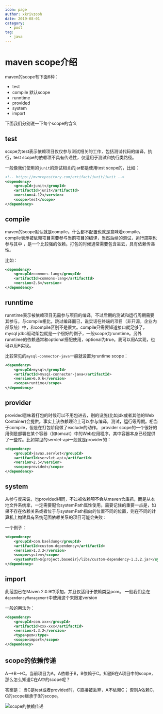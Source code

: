 ```yaml
---
icon: page
author: xkrivzooh
date: 2019-08-01
category:
  - post
tag:
  - java
---
```


# maven scope介绍

maven的scope有下面6种：
- test
- compile 默认scope
- runntime
- provided
- system
- import

下面我们分别说一下每个scope的含义

## test

scope为test表示依赖项目仅仅参与测试相关的工作，包括测试代码的编译，执行，test scope的依赖项不具有传递性，仅适用于测试和执行类路径。

一般像我们使用的`junit`的测试相关的jar都是使用test scope的，比如：

```xml
<!-- https://mvnrepository.com/artifact/junit/junit -->
<dependency>
    <groupId>junit</groupId>
    <artifactId>junit</artifactId>
    <version>4.12</version>
    <scope>test</scope>
</dependency>
```

## compile

maven的scope默认就是compile，什么都不配置也就是意味着compile。compile表示被依赖项目需要参与当前项目的编译，当然后续的测试，运行周期也参与其中
，是一个比较强的依赖。打包的时候通常需要包含进去，具有依赖传递性。

比如：

```xml
<dependency>
    <groupId>commons-lang</groupId>
    <artifactId>commons-lang</artifactId>
    <version>2.6</version>
</dependency>
```

## runntime

runntime表示被依赖项目无需参与项目的编译，不过后期的测试和运行周期需要其参与。与compile相比，跳过编译而已，说实话在终端的项目（非开源，企业内部系统）中，和compile区别不是很大。compile只需要知道接口就足够了。mysql jdbc驱动架包就是一个很好的例子，一般scope为runntime。另外runntime的依赖通常和optional搭配使用，optional为true。我可以用A实现，也可以用B实现。

比较常见的`mysql-connector-java`一般就设置为runtime scope：

```xml
<dependency>
    <groupId>mysql</groupId>
    <artifactId>mysql-connector-java</artifactId>
    <version>6.0.6</version>
    <scope>runtime</scope>
</dependency>
```

## provider

provided意味着打包的时候可以不用包进去，别的设施(比如jdk或者其他的Web Container)会提供。事实上该依赖理论上可以参与编译，测试，运行等周期。相当于compile，但是在打包阶段做了exclude的动作。
provider scope的一个很好的用例是部署在某个容器（如tomcat）中的Web应用程序，其中容器本身已经提供了一些库。比如常见的servlet-api一般就是provider的：

```xml
<dependency>
    <groupId>javax.servlet</groupId>
    <artifactId>servlet-api</artifactId>
    <version>2.5</version>
    <scope>provided</scope>
</dependency>
```

## system

从参与度来说，也provided相同，不过被依赖项不会从maven仓库抓，而是从本地文件系统拿，一定需要配合systemPath属性使用。需要记住的重要一点是，如果不存在依赖关系或者位于与systemPath指向的位置不同的位置，则在不同的计算机上构建具有系统范围依赖关系的项目可能会失败：

一个例子：

```xml
<dependency>
    <groupId>com.baeldung</groupId>
    <artifactId>custom-dependency</artifactId>
    <version>1.3.2</version>
    <scope>system</scope>
    <systemPath>${project.basedir}/libs/custom-dependency-1.3.2.jar</systemPath>
</dependency>
```

## import

此范围已在Maven 2.0.9中添加，并且仅适用于依赖类型pom。 一般我们会在`dependencyManagement`中使用这个来限定version

一般的用法为：

```xml
<dependency>
    <groupId>com.xxx</groupId>
    <artifactId>xxx-xxx</artifactId>
    <version>1.3.2</version>
    <type>pom</type>
    <scope>import</scope>
</dependency>
```

## scope的依赖传递

A–>B–>C。当前项目为A，A依赖于B，B依赖于C。知道B在A项目中的scope，那么怎么知道C在A中的scope呢？

答案是： 当C是test或者provided时，C直接被丢弃，A不依赖C； 否则A依赖C，C的scope继承于B的scope。

![scope的依赖传递](http://wenchao.ren/img/2020/11/20190801125748.png)

<!-- @include: ../scaffolds/post_footer.md -->
